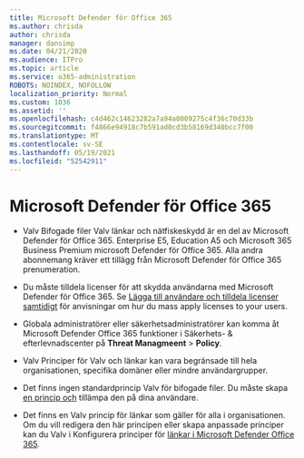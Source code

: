 ```yaml
---
title: Microsoft Defender för Office 365
ms.author: chrisda
author: chrisda
manager: dansimp
ms.date: 04/21/2020
ms.audience: ITPro
ms.topic: article
ms.service: o365-administration
ROBOTS: NOINDEX, NOFOLLOW
localization_priority: Normal
ms.custom: 1036
ms.assetid: ''
ms.openlocfilehash: c4d462c14623282a7a94a0009275c4f36c70d33b
ms.sourcegitcommit: f4866e94918c7b591ad0cd3b58169d340bcc7f00
ms.translationtype: MT
ms.contentlocale: sv-SE
ms.lasthandoff: 05/19/2021
ms.locfileid: "52542911"
---
```

# <a name="microsoft-defender-for-office-365"></a>Microsoft Defender för Office 365

- Valv Bifogade filer Valv länkar och nätfiskeskydd är en del av Microsoft Defender för Office 365. Enterprise E5, Education A5 och Microsoft 365 Business Premium microsoft Defender för Office 365. Alla andra abonnemang kräver ett tillägg från Microsoft Defender för Office 365 prenumeration.

- Du måste tilldela licenser för att skydda användarna med Microsoft Defender för Office 365. Se [Lägga till användare och tilldela licenser samtidigt](/microsoft-365/admin/add-users/add-users) för anvisningar om hur du mass apply licenses to your users.

- Globala administratörer eller säkerhetsadministratörer kan komma åt Microsoft Defender Office 365 funktioner i Säkerhets- & efterlevnadscenter på **Threat Managmeent** \> **Policy**.

- Valv Principer för Valv och länkar kan vara begränsade till hela organisationen, specifika domäner eller mindre användargrupper.

- Det finns ingen standardprincip Valv för bifogade filer. Du måste skapa [en princip och](/microsoft-365/security/office-365-security/set-up-atp-safe-attachments-policies) tillämpa den på dina användare.

- Det finns en Valv princip för länkar som gäller för alla i organisationen. Om du vill redigera den här principen eller skapa anpassade principer kan du Valv i Konfigurera principer för [länkar i Microsoft Defender Office 365](/microsoft-365/security/office-365-security/set-up-atp-safe-links-policies).
